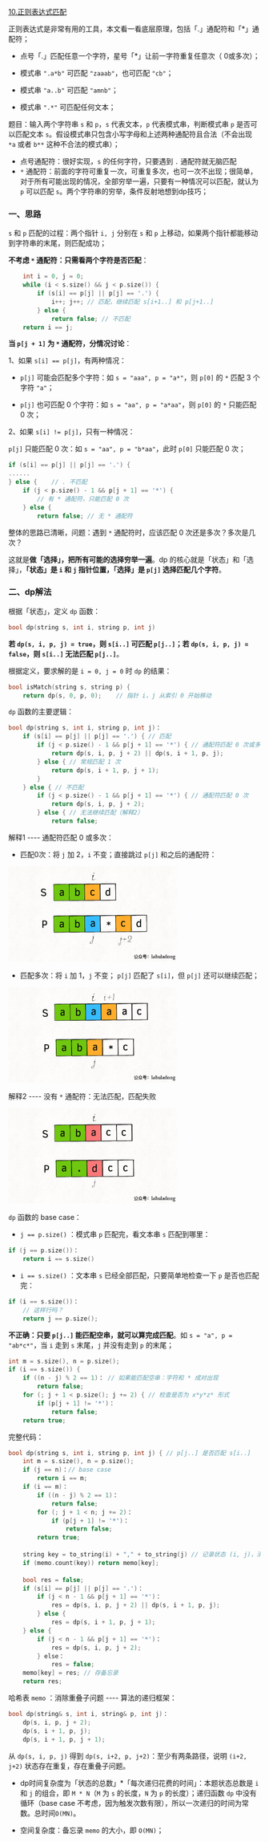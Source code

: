 [10.正则表达式匹配](https://leetcode-cn.com/problems/regular-expression-matching/)

正则表达式是非常有用的工具，本文看一看底层原理，包括「.」通配符和「*」通配符；

- 点号「.」匹配任意一个字符，星号「*」让前一字符重复任意次（ 0或多次）；

- 模式串 `".a*b"` 可匹配 `"zaaab"`，也可匹配 `"cb"`；
- 模式串 `"a..b"` 可匹配 `"amnb"`；
- 模式串 `".*"` 可匹配任何文本；

题目：输入两个字符串 `s` 和 `p`，`s` 代表文本，`p` 代表模式串，判断模式串 `p` 是否可以匹配文本 `s`。假设模式串只包含小写字母和上述两种通配符且合法（不会出现 `*a` 或者 `b**` 这种不合法的模式串）；

- 点号通配符：很好实现，`s` 的任何字符，只要遇到 `.` 通配符就无脑匹配
-  `*` 通配符：前面的字符可重复一次，可重复多次，也可一次不出现；很简单，对于所有可能出现的情况，全部穷举一遍，只要有一种情况可以匹配，就认为 `p` 可以匹配 `s`。两个字符串的穷举，条件反射地想到dp技巧；

### 一、思路

`s` 和 `p` 匹配的过程：两个指针 `i, j` 分别在 `s` 和 `p` 上移动，如果两个指针都能移动到字符串的末尾，则匹配成功；

**不考虑 `*` 通配符：只需看两个字符是否匹配**：

```cpp
    int i = 0, j = 0;
    while (i < s.size() && j < p.size()) {
        if (s[i] == p[j] || p[j] == '.') {
            i++; j++; // 匹配，继续匹配 s[i+1..] 和 p[j+1..]
        } else {
            return false; // 不匹配
    return i == j;
```

**当 `p[j + 1]` 为 `*` 通配符，分情况讨论**：

1、如果 `s[i] == p[j]`，有两种情况：

- `p[j]` 可能会匹配多个字符：如 `s = "aaa", p = "a*"`，则 `p[0]` 的 `*` 匹配 3 个字符 `"a"`；

- `p[j]` 也可匹配 0 个字符：如 `s = "aa", p = "a*aa"`，则 `p[0]` 的 `*` 只能匹配 0 次；

2、如果 `s[i] != p[j]`，只有一种情况：

`p[j]` 只能匹配 0 次：如 `s = "aa", p = "b*aa"`，此时 `p[0]` 只能匹配 0 次；

```cpp
if (s[i] == p[j] || p[j] == '.') {
......
} else {    // . 不匹配
    if (j < p.size() - 1 && p[j + 1] == '*') {
        // 有 * 通配符，只能匹配 0 次
    } else {
        return false; // 无 * 通配符
```

整体的思路已清晰，问题：遇到 `*` 通配符时，应该匹配 0 次还是多次？多次是几次？

这就是**做「选择」，把所有可能的选择穷举一遍**。dp 的核心就是「状态」和「选择」，**「状态」是 `i` 和 `j` 指针位置，「选择」是 `p[j]` 选择匹配几个字符**。

### 二、dp解法

根据「状态」，定义 `dp` 函数：

```cpp
bool dp(string s, int i, string p, int j)
```

**若 `dp(s, i, p, j) = true`，则 `s[i..]` 可匹配 `p[j..]`；若 `dp(s, i, p, j) = false`，则 `s[i..]` 无法匹配 `p[j..]`**。

根据定义，要求解的是 `i = 0, j = 0` 时 `dp` 的结果：

```cpp
bool isMatch(string s, string p) {
    return dp(s, 0, p, 0);    // 指针 i，j 从索引 0 开始移动
```

 `dp` 函数的主要逻辑：

```cpp
bool dp(string s, int i, string p, int j)：
    if (s[i] == p[j] || p[j] == '.') { // 匹配
        if (j < p.size() - 1 && p[j + 1] == '*') { // 通配符匹配 0 次或多次（下面解释1）
            return dp(s, i, p, j + 2) || dp(s, i + 1, p, j);
        } else { // 常规匹配 1 次
            return dp(s, i + 1, p, j + 1);
        }
    } else { // 不匹配
        if (j < p.size() - 1 && p[j + 1] == '*') { // 通配符匹配 0 次
            return dp(s, i, p, j + 2);
        } else { // 无法继续匹配（解释2）
            return false;
```

解释1 ---- 通配符匹配 0 或多次：

- 匹配0次：将 `j` 加 2，`i` 不变；直接跳过 `p[j]` 和之后的通配符：

<img src="../pictures/正则/1.jpeg" style="zoom: 33%;" />

- 匹配多次：将 `i` 加 1，`j` 不变； `p[j]` 匹配了 `s[i]`，但 `p[j]` 还可以继续匹配；

<img src="../pictures/正则/2.jpeg" style="zoom:33%;" />

解释2 ---- 没有 `*` 通配符：无法匹配，匹配失败

<img src="../pictures/正则/4.jpeg" style="zoom:33%;" />

 `dp` 函数的 base case：

- `j == p.size()` ：模式串 `p` 匹配完，看文本串 `s` 匹配到哪里：

```cpp
if (j == p.size())：
    return i == s.size()
```

- `i == s.size()` ：文本串 `s` 已经全部匹配，只要简单地检查一下 `p` 是否也匹配完：

```cpp
if (i == s.size())：
    // 这样行吗？
    return j == p.size();
```

**不正确：只要 `p[j..]` 能匹配空串，就可以算完成匹配**。如 `s = "a", p = "ab*c*"`，当 `i` 走到 `s` 末尾，`j` 并没有走到 `p` 的末尾；

```cpp
int m = s.size(), n = p.size();
if (i == s.size()) {
    if ((n - j) % 2 == 1)： // 如果能匹配空串：字符和 * 成对出现
        return false;
    for (; j + 1 < p.size(); j += 2) { // 检查是否为 x*y*z* 形式
        if (p[j + 1] != '*')：
            return false;
    return true;
```

完整代码：

```cpp
bool dp(string s, int i, string p, int j) { // p[j..] 是否匹配 s[i..]
    int m = s.size(), n = p.size();
    if (j == n)：// base case
        return i == m;
    if (i == m)：
        if ((n - j) % 2 == 1)：
            return false;
        for (; j + 1 < n; j += 2)：
            if (p[j + 1] != '*')：
                return false;
        return true;

    string key = to_string(i) + "," + to_string(j) // 记录状态 (i, j)，消除重叠子问题
    if (memo.count(key)) return memo[key];
    
    bool res = false;
    if (s[i] == p[j] || p[j] == '.')：
        if (j < n - 1 && p[j + 1] == '*')：
            res = dp(s, i, p, j + 2) || dp(s, i + 1, p, j);
        } else {
            res = dp(s, i + 1, p, j + 1);
    } else {
        if (j < n - 1 && p[j + 1] == '*')：
            res = dp(s, i, p, j + 2);
        } else：
            res = false;
    memo[key] = res; // 存备忘录
    return res;
```

哈希表 `memo` ：消除重叠子问题 ---- 算法的递归框架：

```cpp
bool dp(string& s, int i, string& p, int j)：
    dp(s, i, p, j + 2);
    dp(s, i + 1, p, j);
    dp(s, i + 1, p, j + 1);
```

从 `dp(s, i, p, j)` 得到 `dp(s, i+2, p, j+2)`：至少有两条路径，说明 `(i+2, j+2)` 状态存在重复，存在重叠子问题。

- dp时间复杂度为「状态的总数」*「每次递归花费的时间」：本题状态总数是 `i` 和 `j` 的组合，即 `M * N`（`M` 为 `s` 的长度，`N` 为 `p` 的长度）；递归函数 `dp` 中没有循环（base case 不考虑，因为触发次数有限），所以一次递归的时间为常数。总时间`O(MN)`。

- 空间复杂度：备忘录 `memo` 的大小，即 `O(MN)`；